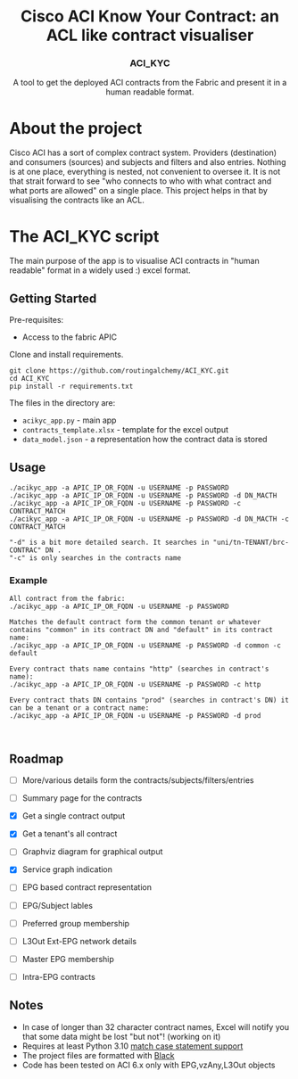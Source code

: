 <h1 align="center">Cisco ACI Know Your Contract: an ACL like contract visualiser </h1>
<h3 align="center">ACI_KYC</h3>

  <p align="center">
    A tool to get the deployed ACI contracts from the Fabric and present it in a human readable format.
  </p>
</div>

# About the project
Cisco ACI has a sort of complex contract system. Providers (destination) and consumers (sources) and subjects and filters and also entries.
Nothing is at one place, everything is nested, not convenient to oversee it.
It is not that strait forward to see "who connects to who with what contract and what ports are allowed" on a single place.
This project helps in that by visualising the contracts like an ACL.

# The ACI_KYC script
The main purpose of the app is to visualise ACI contracts in "human readable" format in a widely used :) excel format.

## Getting Started
Pre-requisites:
- Access to the fabric APIC 

Clone and install requirements.
```
git clone https://github.com/routingalchemy/ACI_KYC.git
cd ACI_KYC
pip install -r requirements.txt 
```

The files in the directory are:
 - `acikyc_app.py` - main app
 - `contracts_template.xlsx` - template for the excel output
 - `data_model.json` - a representation how the contract data is stored

 
## Usage
```
./acikyc_app -a APIC_IP_OR_FQDN -u USERNAME -p PASSWORD 
./acikyc_app -a APIC_IP_OR_FQDN -u USERNAME -p PASSWORD -d DN_MACTH 
./acikyc_app -a APIC_IP_OR_FQDN -u USERNAME -p PASSWORD -c CONTRACT_MATCH
./acikyc_app -a APIC_IP_OR_FQDN -u USERNAME -p PASSWORD -d DN_MACTH -c CONTRACT_MATCH

"-d" is a bit more detailed search. It searches in "uni/tn-TENANT/brc-CONTRAC" DN .
"-c" is only searches in the contracts name 

```

### Example

```
All contract from the fabric:
./acikyc_app -a APIC_IP_OR_FQDN -u USERNAME -p PASSWORD 

Matches the default contract form the common tenant or whatever contains "common" in its contract DN and "default" in its contract name:
./acikyc_app -a APIC_IP_OR_FQDN -u USERNAME -p PASSWORD -d common -c default

Every contract thats name contains "http" (searches in contract's name):
./acikyc_app -a APIC_IP_OR_FQDN -u USERNAME -p PASSWORD -c http

Every contract thats DN contains "prod" (searches in contract's DN) it can be a tenant or a contract name:
./acikyc_app -a APIC_IP_OR_FQDN -u USERNAME -p PASSWORD -d prod



```
 ## Roadmap
  
  - [ ] More/various details form the contracts/subjects/filters/entries
  - [ ] Summary page for the contracts
  - [X] Get a single contract output 
  - [X] Get a tenant's all contract
  - [ ] Graphviz diagram for graphical output
  - [X] Service graph indication
  - [ ] EPG based contract representation
  - [ ] EPG/Subject lables
  - [ ] Preferred group membership
  - [ ] L3Out Ext-EPG network details
  - [ ] Master EPG membership
  - [ ] Intra-EPG contracts
 
 
 ## Notes
  
  - In case of longer than 32 character contract names, Excel will notify you that some data might be lost "but not"! (working on it) 
  - Requires at least Python 3.10 [match case statement support](https://docs.python.org/3.10/tutorial/controlflow.html#match-statements)
  - The project files are formatted with [Black](https://github.com/psf/black)
  - Code has been tested on ACI 6.x only with EPG,vzAny,L3Out objects
 